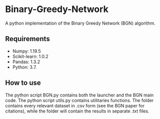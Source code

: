 # Binary-Greedy-Network
A python implementation of the Binary Greedy Network (BGN) algorithm.

## Requirements
* Numpy: 1.19.5
* Scikit-learn: 1.0.2
* Pandas: 1.3.2
* Python: 3.7.

## How to use
The python script BGN.py contains both the launcher and the BGN main code. The python script utils.py contains utilitaries functions. The <datasets> folder contains every relevant dataset in .csv form (see the BGN paper for citations), while the <results> folder will contain the results in separate .txt files.
